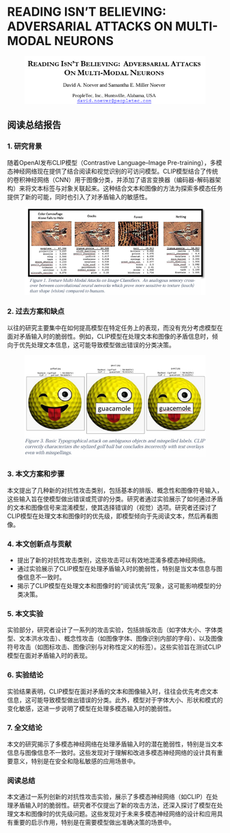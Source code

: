 # READING ISN’T BELIEVING:  ADVERSARIAL ATTACKS  ON MULTI-MODAL NEURONS

<figure><img src="../.gitbook/assets/image (5) (1) (1) (1) (1) (1) (1) (1) (1) (1) (1) (1) (1) (1) (1) (1) (1) (1) (1) (1) (1) (1) (1) (1).png" alt=""><figcaption></figcaption></figure>

## 阅读总结报告

### 1. 研究背景

随着OpenAI发布CLIP模型（Contrastive Language–Image Pre-training），多模态神经网络现在提供了结合阅读和视觉识别的可访问模型。CLIP模型结合了传统的卷积神经网络（CNN）用于图像分类，并添加了语言变换器（编码器-解码器架构）来将文本标签与对象关联起来。这种结合文本和图像的方法为探索多模态任务提供了新的可能，同时也引入了对矛盾输入的敏感性。

<figure><img src="../.gitbook/assets/image (6) (1) (1) (1) (1) (1) (1) (1) (1) (1) (1) (1) (1) (1) (1) (1) (1) (1) (1) (1) (1) (1) (1).png" alt=""><figcaption></figcaption></figure>

### 2. 过去方案和缺点

以往的研究主要集中在如何提高模型在特定任务上的表现，而没有充分考虑模型在面对矛盾输入时的脆弱性。例如，CLIP模型在处理文本和图像的矛盾信息时，倾向于优先处理文本信息，这可能导致模型做出错误的分类决策。

<figure><img src="../.gitbook/assets/image (7) (1) (1) (1) (1) (1) (1) (1) (1) (1) (1) (1) (1) (1) (1) (1) (1) (1) (1) (1) (1) (1) (1).png" alt=""><figcaption></figcaption></figure>

### 3. 本文方案和步骤

本文提出了几种新的对抗性攻击类别，包括基本的排版、概念性和图像符号输入，这些输入旨在使模型做出错误或荒谬的分类。研究者通过实验展示了如何通过矛盾的文本和图像信号来混淆模型，使其选择错误的（视觉）选项。研究者还探讨了CLIP模型在处理文本和图像时的优先级，即模型倾向于先阅读文本，然后再看图像。

### 4. 本文创新点与贡献

* 提出了新的对抗性攻击类别，这些攻击可以有效地混淆多模态神经网络。
* 通过实验展示了CLIP模型在处理矛盾输入时的脆弱性，特别是当文本信息与图像信息不一致时。
* 揭示了CLIP模型在处理文本和图像时的“阅读优先”现象，这可能影响模型的分类决策。

### 5. 本文实验

实验部分，研究者设计了一系列的攻击实验，包括排版攻击（如字体大小、字体类型、文本洪水攻击）、概念性攻击（如图像字体、图像识别内部的字母）、以及图像符号攻击（如图标攻击、图像识别与对称性定义的标签）。这些实验旨在测试CLIP模型在面对矛盾输入时的表现。

### 6. 实验结论

实验结果表明，CLIP模型在面对矛盾的文本和图像输入时，往往会优先考虑文本信息，这可能导致模型做出错误的分类。此外，模型对于字体大小、形状和模式的变化敏感，这进一步说明了模型在处理多模态输入时的脆弱性。

### 7. 全文结论

本文的研究揭示了多模态神经网络在处理矛盾输入时的潜在脆弱性，特别是当文本信息与图像信息不一致时。这些发现对于理解和改进多模态神经网络的设计具有重要意义，特别是在安全和隐私敏感的应用场景中。

### 阅读总结

本文通过一系列创新的对抗性攻击实验，展示了多模态神经网络（如CLIP）在处理矛盾输入时的脆弱性。研究者不仅提出了新的攻击方法，还深入探讨了模型在处理文本和图像时的优先级问题。这些发现对于未来多模态神经网络的设计和应用具有重要的启示作用，特别是在需要模型做出准确决策的场景中。
